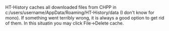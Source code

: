 HT-History caches all downloaded files from CHPP in c:/users/username/AppData/Roaming/HT-History/data (I don't know for mono). If something went terribly wrong, it is always a good option to get rid of them. In this situatin you may click File->Delete cache.